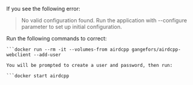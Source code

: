 If you see the following error:

> No valid configuration found. Run the application with --configure parameter to set up initial configuration.
> 
> 

Run the following commands to correct:

```docker stop airdcpp
```docker run --rm -it --volumes-from airdcpp gangefors/airdcpp-webclient --add-user

You will be prompted to create a user and password, then run:

```docker start airdcpp
